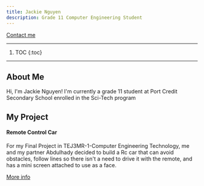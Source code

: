 ```yaml
---
title: Jackie Nguyen
description: Grade 11 Computer Engineering Student
---
```


<p align="left">
    <a href="https://mail.google.com/mail/u/0/?fs=1&to=760462@pdsb.net&tf=cm">Contact me</a>
</p>

* * *

1. TOC
{:toc}

* * *

## About Me
Hi, I'm Jackie Nguyen! I'm currently a grade 11 student at Port Credit Secondary School enrolled in the Sci-Tech program

## My Project
#### Remote Control Car
For my Final Project in TEJ3MR-1-Computer Engineering Technology, me and my partner Abdulhady decided to build a Rc car that can avoid obstacles, follow lines so there isn't a need to drive it with the remote, and has a mini screen attached to use as a face.

[More info](./console.md)

<img src="">
